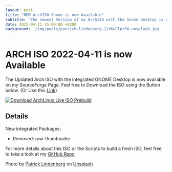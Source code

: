 ```yaml
---
layout: post
title: "NEW ArchISO Gnome is now Available"
subtitle: "The newest Version of my ArchISO with the Gnome Desktop is now available on SourceForge."
date: 2022-04-11 15:00:00 +0200
background: '/img/posts/patrick-lindenberg-1iVKwElWrPA-unsplash.jpg'
---
```


# ARCH ISO 2022-04-11 is now Available
The Updated Arch ISO with the integrated GNOME Desktop is now available on my SourceForge Page. Feel free to Download the ISO using the Button below. (Or Use this [Link](https://sourceforge.net/projects/archlinux-live-iso-prebuild/files/latest/download))

[![Download ArchLinux Live ISO Prebuild](https://a.fsdn.com/con/app/sf-download-button)](https://sourceforge.net/projects/archlinux-live-iso-prebuild/files/latest/download)

## Details
New integrated Packages:
* Removed: raw-thumbnailer

For more details about this ISO or the Scripts to build a fresh ISO, feel free to take a look at my [GitHub Repo](https://github.com/n0raitor/archlinux-iso)


Photo by [Patrick Lindenberg](https://unsplash.com/@heapdump?utm_source=unsplash&utm_medium=referral&utm_content=creditCopyText) on [Unsplash](https://unsplash.com/s/photos/cd?utm_source=unsplash&utm_medium=referral&utm_content=creditCopyText)
